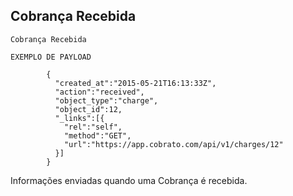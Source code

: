 ## Cobrança Recebida


```
Cobrança Recebida

EXEMPLO DE PAYLOAD

        {
          "created_at":"2015-05-21T16:13:33Z",
          "action":"received",
          "object_type":"charge",
          "object_id":12,
          "_links":[{
            "rel":"self",
            "method":"GET",
            "url":"https://app.cobrato.com/api/v1/charges/12"
          }]
        }

```
Informações enviadas quando uma Cobrança é recebida.

